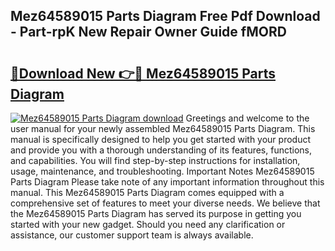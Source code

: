 ## Mez64589015 Parts Diagram Free Pdf Download - Part-rpK New Repair Owner Guide fMORD

# <h2><a href="http://dfttuh.blite.top/?on=Mez64589015+Parts+Diagram">🔗Download New 👉🔴 Mez64589015 Parts Diagram</a></h2>

[![Mez64589015 Parts Diagram download](https://i.imgur.com/lujVjoI.png)](http://dfttuh.blite.top/?on=Mez64589015+Parts+Diagram)
Greetings and welcome to the user manual for your newly assembled Mez64589015 Parts Diagram. This manual is specifically designed to help you get started with your product and provide you with a thorough understanding of its features, functions, and capabilities. You will find step-by-step instructions for installation, usage, maintenance, and troubleshooting. Important Notes Mez64589015 Parts Diagram Please take note of any important information throughout this manual. This Mez64589015 Parts Diagram comes equipped with a comprehensive set of features to meet your diverse needs. We believe that the Mez64589015 Parts Diagram has served its purpose in getting you started with your new gadget. Should you need any clarification or assistance, our customer support team is always available.
